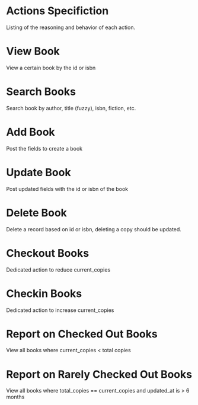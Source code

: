 Actions Specifiction
===============

Listing of the reasoning and behavior of each action.

View Book
=========

View a certain book by the id or isbn

Search Books
==============

Search book by author, title (fuzzy), isbn, fiction, etc.

Add Book
==============

Post the fields to create a book

Update Book
==============

Post updated fields with the id or isbn of the book

Delete Book
==============

Delete a record based on id or isbn, deleting a copy should be updated.

Checkout Books
==============

Dedicated action to reduce current_copies

Checkin Books
==============

Dedicated action to increase current_copies

Report on Checked Out Books
===============================

View all books where current_copies < total copies

Report on Rarely Checked Out Books
========================================

View all books where total_copies == current_copies and updated_at is > 6 months

